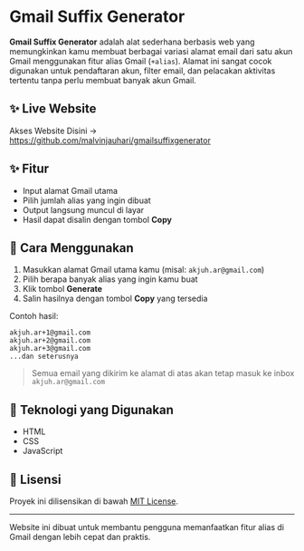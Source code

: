 
# Gmail Suffix Generator

**Gmail Suffix Generator** adalah alat sederhana berbasis web yang memungkinkan kamu membuat berbagai variasi alamat email dari satu akun Gmail menggunakan fitur alias Gmail (`+alias`). Alamat ini sangat cocok digunakan untuk pendaftaran akun, filter email, dan pelacakan aktivitas tertentu tanpa perlu membuat banyak akun Gmail.

## ✨ Live Website

Akses Website Disini -> https://github.com/malvinjauhari/gmailsuffixgenerator

## ✨ Fitur

- Input alamat Gmail utama
- Pilih jumlah alias yang ingin dibuat
- Output langsung muncul di layar
- Hasil dapat disalin dengan tombol **Copy**

## 🚀 Cara Menggunakan

1. Masukkan alamat Gmail utama kamu (misal: `akjuh.ar@gmail.com`)
2. Pilih berapa banyak alias yang ingin kamu buat
3. Klik tombol **Generate**
4. Salin hasilnya dengan tombol **Copy** yang tersedia

Contoh hasil:
```
akjuh.ar+1@gmail.com  
akjuh.ar+2@gmail.com  
akjuh.ar+3@gmail.com  
...dan seterusnya
```

> Semua email yang dikirim ke alamat di atas akan tetap masuk ke inbox `akjuh.ar@gmail.com`

## 🔧 Teknologi yang Digunakan

- HTML
- CSS
- JavaScript

## 📜 Lisensi

Proyek ini dilisensikan di bawah [MIT License](https://opensource.org/licenses/MIT).

---
Website ini dibuat untuk membantu pengguna memanfaatkan fitur alias di Gmail dengan lebih cepat dan praktis.
